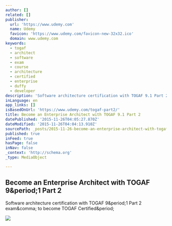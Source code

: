 ```yaml
---
author: []
related: []
publisher:
  url: 'https://www.udemy.com'
  name: Udemy
  favicon: 'https://www.udemy.com/favicon-new-32x32.ico'
  domain: www.udemy.com
keywords:
  - togaf
  - architect
  - software
  - exam
  - course
  - architecture
  - certified
  - enterprise
  - duffy
  - developer
description: 'Software architecture certification with TOGAF 9.1 Part 2 exam, to become TOGAF Certified.'
inLanguage: en
app_links: []
isBasedOnUrl: 'https://www.udemy.com/togaf-part2/'
title: Become an Enterprise Architect with TOGAF 9.1 Part 2
datePublished: '2015-11-26T04:05:27.870Z'
dateModified: '2015-11-26T04:04:13.910Z'
sourcePath: _posts/2015-11-26-become-an-enterprise-architect-with-togaf-91-part-2.md
published: true
inFeed: true
hasPage: false
inNav: false
_context: 'http://schema.org'
_type: MediaObject

---
```

<article style=""><h1>Become an Enterprise Architect with TOGAF 9&amp;period;1 Part 2</h1><p>Software architecture certification with TOGAF 9&amp;period;1 Part 2 exam&amp;comma; to become TOGAF Certified&amp;period;</p><img src="https://udemy-images.udemy.com/course/200_H/479440_037a_4.jpg" /></article>